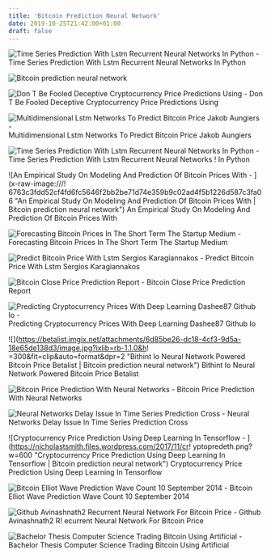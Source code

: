 ```yaml
---
title: 'Bitcoin Prediction Neural Network'
date: 2019-10-25T21:42:00+01:00
draft: false
---
```


![Time Series Prediction With Lstm Recurrent Neural Networks In Python - ](https://3qeqpr26caki16dnhd19sv6by6v-wpengine.netdna-ssl.com/wp-content/uploads/2016/07/LSTM-Trained-on-Regression-Formulation-of-Passenger-Prediction-Problem-1.png "Time Series Prediction With Lstm Recurrent Neural Networks In Python | Bitcoin prediction neural network") Time Series Prediction With Lstm Recurrent Neural Networks In Python

![Bitcoin prediction neural network](https://ai2-s2-public.s3.amazonaws.com/figures/2017-08-08/c6e8a12c4f051cea0741b7ad3187084e25d75388/1-Figure1-1.png "Bitcoin prediction neural network") 

![Don T Be Fooled Deceptive Cryptocurrency Price Predictions Using - ](https://hackernoon.com/hn-images/1*2pp2jUtD_l8yFJroM7brIQ.png "Don T Be Fooled Deceptive Cryptocurrency P!   rice Predictions Using | Bitcoin prediction neural network") Don T Be Fooled Deceptive Cryptocurrency Price Predictions Using

![Multidimensional Lstm Networks To Predict Bitcoin Price Jakob Aungiers - ](http://www.jakob-aungiers.com/img/article/multidimensional-lstm-to-predict-bitcoin-price.jpg "Multidimensional Lstm Networks To Predict Bitcoin Price Jakob Aungiers | Bitcoin prediction neural network") Multidimensional Lstm Networks To Predict Bitcoin Price Jakob Aungiers

![Time Series Prediction With Lstm Recurrent Neural Networks In Python - ](https://3qeqpr26caki16dnhd19sv6by6v-wpengine.netdna-ssl.com/wp-content/uploads/2016/07/Airline-Passengers-Dataset.png "Time Series Prediction With Lstm Recurrent Neural Networks In Python | Bitcoin prediction neural network") Time Series Prediction With Lstm Recurrent Neural Networks ! In Python

![An Empirical Study On Modeling And Prediction Of Bitcoin Prices With - ](x-raw-image:///!   6763c3fdd52cf4fd6fc5646f2bb2be71d74e359b9c02ad4f5b1226d587c3fa06 "An Empirical Study On Modeling And Prediction Of Bitcoin Prices With | Bitcoin prediction neural network") An Empirical Study On Modeling And Prediction Of Bitcoin Prices With

![Forecasting Bitcoin Prices In The Short Term The Startup Medium - ](https://miro.medium.com/max/1400/1*SdFU3AKxGBXxuCW1XMvTUw.png "Forecasting Bitcoin Prices In The Short Term The Startup Medium | Bitcoin prediction neural network") Forecasting Bitcoin Prices In The Short Term The Startup Medium

![Predict Bitcoin Price With Lstm Sergios Karagiannakos - ](https://sergioskar.github.io/assets/img/posts/btc_prediction_plot.jpg "Predict Bitcoin Price With Lstm Sergios Karagiannakos | Bit!   coin prediction neural network") Predict Bitcoin Price With Lstm Sergios Karagiannakos

![Bitcoin Close Price Prediction Report - ](https://image.slidesharecdn.com/bitcoinpredictionreport-190126155335/95/bitcoin-close-price-prediction-report-2-638.jpg?cb=1548518107 "Bitcoin Close Price Prediction Report | Bitcoin prediction neural network") Bitcoin Close Price Prediction Report

![Predicting Cryptocurrency Prices With Deep Learning Dashee87 Github Io - ](https://dashee87.github.io/images/bitcoin_ether_lag.png "Predicting Cryptocurrency Prices With Deep Learning Dashee87 Github Io | Bitcoin prediction neural network") Predicting Cryptocurrency Prices With Deep Learning Dashee87 Github Io

![](https://betalist.imgix.net/attachments/6d85be26-dc18-4cf3-9d5a-18e65de138d3/image.jpg?ixlib=rb-1.1.0&h!   =300&fit=clip&auto=format&dpr=2 "Bithint Io Neural Network Powered Bitcoin Price Betalist | Bitcoin prediction neural network") Bithint Io Neural Network Powered Bitcoin Price Betalist

![Bitcoin Price Prediction With Neural Networks - ](x-raw-image:///b98bc12760bf3a7a3c289055599402b94ee779608329ec00cdad58b1c8d09eeb "Bitcoin Price Prediction With Neural Networks | Bitcoin prediction neural network") Bitcoin Price Prediction With Neural Networks

![Neural Networks Delay Issue In Time Series Prediction Cross - ](https://i.stack.imgur.com/7C3QR.png "Neural Networks Delay Issue In Time Series Prediction Cross | Bitcoin prediction neural network") Neural Networks Delay Issue In Time Series Prediction Cross

![Cryptocurrency Price Prediction Using Deep Learning In Tensorflow - ](https://nicholastsmith.files.wordpress.com/2017/11/cr!   yptopredeth.png?w=600 "Cryptocurrency Price Prediction Using Deep Learning In Tensorflow | Bitcoin prediction neural network") Cryptocurrency Price Prediction Using Deep Learning In Tensorflow

![Bitcoin Elliot Wave Prediction Wave Count 10 September 2014 - ](https://c.mql5.com/6/32/bitcoin-h4-ava-financial-ltd-wave-count-prediction-july201441u.png "Bitcoin Elliot Wave Prediction Wave Count 10 September 2014 | Bitcoin prediction neural network") Bitcoin Elliot Wave Prediction Wave Count 10 September 2014

![Github Avinashnath2 Recurrent Neural Network For Bitcoin Price - ](https://user-images.githubusercontent.com/24585799/34250830-1ff0b65a-e664-11e7-971b-e45a400f98a6.PNG "Github Avinashnath2 Recurrent Neural Network For Bitco!   in Price | Bitcoin prediction neural network") Github Avinashnath2 R! ecurrent Neural Network For Bitcoin Price

![Bachelor Thesis Computer Science Trading Bitcoin Using Artificial - ](x-raw-image:///b3ac964c610de15586a6af64cc17efea93e5ad648ba2dc47b995c6cbc3515207 "Bachelor Thesis Computer Science Trading Bitcoin Using Artificial | Bitcoin prediction neural network") Bachelor Thesis Computer Science Trading Bitcoin Using Artificial